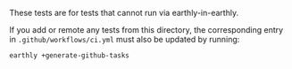 These tests are for tests that cannot run via earthly-in-earthly.

If you add or remote any tests from this directory, the corresponding entry in `.github/workflows/ci.yml`
must also be updated by running:

    earthly +generate-github-tasks
